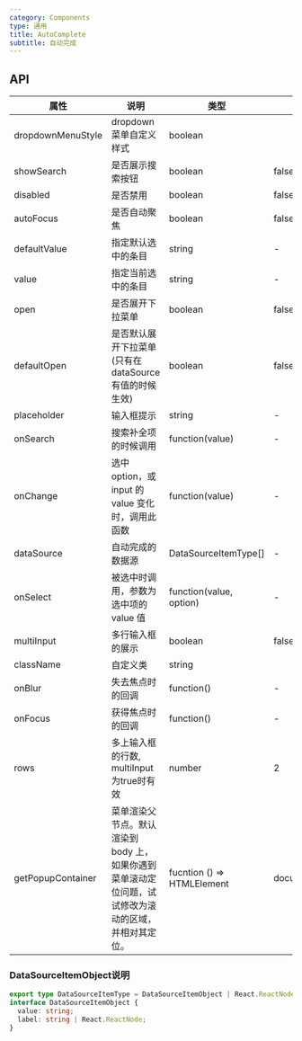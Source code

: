 ```yaml
---
category: Components
type: 通用
title: AutoComplete
subtitle: 自动完成
---
```


## API

| 属性 | 说明 | 类型 | 默认值 |
| --- | --- | ---  | ---   |
| dropdownMenuStyle | dropdown 菜单自定义样式 | boolean |  |
| showSearch | 是否展示搜索按钮 | boolean | false |
| disabled | 是否禁用  | boolean | false |
| autoFocus  | 是否自动聚焦 | boolean| false|
| defaultValue | 指定默认选中的条目 | string | - |
| value | 指定当前选中的条目 | string | -|
| open | 是否展开下拉菜单 | boolean  | false  |
| defaultOpen | 是否默认展开下拉菜单(只有在dataSource有值的时候生效) | boolean | false |
| placeholder | 输入框提示 | string | - |
| onSearch | 搜索补全项的时候调用 | function(value) | - |
| onChange | 选中 option，或 input 的 value 变化时，调用此函数  | function(value) | - |
|dataSource | 自动完成的数据源| DataSourceItemType[] | - |
|onSelect | 被选中时调用，参数为选中项的 value 值 |  function(value, option) | - |
|multiInput| 多行输入框的展示| boolean | false |
|className|自定义类| string| |
|onBlur|失去焦点时的回调|function()|-|
|onFocus|获得焦点时的回调|function()|-|
|rows | 多上输入框的行数, multiInput为true时有效| number| 2 |
| getPopupContainer       | 菜单渲染父节点。默认渲染到 body 上，如果你遇到菜单滚动定位问题，试试修改为滚动的区域，并相对其定位。   | fucntion () => HTMLElement                                                             | document.body |

### DataSourceItemObject说明
```typescript
export type DataSourceItemType = DataSourceItemObject | React.ReactNode;
interface DataSourceItemObject {
  value: string;
  label: string | React.ReactNode;
}
```